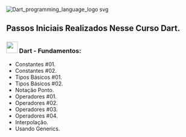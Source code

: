 ![Dart_programming_language_logo svg](https://github.com/DalilaDeveloperMobile/Fundamentos-Dart/assets/29806802/eea0f66c-2c14-442d-b7b0-dd6914e65897)
## Passos Iniciais Realizados Nesse Curso Dart.
### <img src="https://gifs.eco.br/wp-content/uploads/2021/06/gifs-de-coracao-7.gif" width="30px"> Dart - Fundamentos:
- Constantes #01.
- Constantes #02.
- Tipos Básicos #01.
- Tipos Básicos #02.
- Notação Ponto.
- Operadores #01.
- Operadores #02.
- Operadores #03.
- Operadores #04.
- Interpolação.
- Usando Generics.
